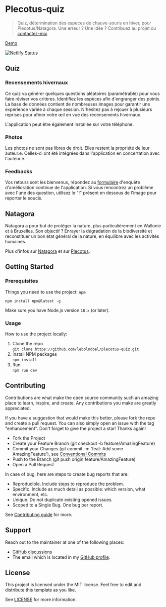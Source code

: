 # Plecotus-quiz

> Quiz, détermination des espèces de chauve-souris en hiver, pour Plecotus/Natagora. Une erreur ? Une idée ? Contribuez au projet ou [contactez-moi](https://github.com/lebolnobel).

[Demo](https://plecotus.netlify.app/)

[![Netlify Status](https://api.netlify.com/api/v1/badges/e480aa65-4fef-44eb-bbd1-82c2747de4ef/deploy-status)](https://plecotus.netlify.app/)

## Quiz
### Recensements hivernaux

Ce quiz va générer quelques questions aléatoires (paramétrable) pour vous faire réviser vos critères. Identifiez les espèces afin d'engranger des points. La base de données contient de nombreuses images pour garantir une expérience variée à chaque session. N'hésitez pas à rejouer à plusieurs reprises pour afiner votre œil en vue des recensements hivernaux.

L'application peut être également installée sur votre téléphone.

### Photos

Les photos ne sont pas libres de droit. Elles restent la propriété de leur auteur.e. Celles-ci ont été intégrées dans l'application en concertation avec l'auteur.e.

### Feedbacks

Vos retours sont les bienvenus, répondez au [formulaire](https://docs.google.com/forms/d/e/1FAIpQLSeeT9cB-hASoaxLCC7lc1GDIbUTsKxidsflA-kuom5o37vEWw/viewform?usp=sf_link) d'enquête d'amélioration continue de l'application. Si vous rencontrez un problème avec l'une des question, utilisez le "!" présent en dessous de l'image pour reporter le soucis.

## Natagora

Natagora a pour but de protéger la nature, plus particulièrement en Wallonie et à Bruxelles. Son objectif ? Enrayer la dégradation de la biodiversité et reconstituer un bon état général de la nature, en équilibre avec les activités humaines.

Plus d'infos sur [Natagora](https://natagora.be) et sur [Plecotus](https://plecotus.natagora.be/).

## Getting Started

### Prerequisites

Things you need to use the project: `npm`

```
npm install npm@latest -g
```

Make sure you have Node.js version `18.x` (or later).

### Usage

How to use the project locally:

1. Clone the repo  
```git clone https://github.com/lebolnobel/plecotus-quiz.git```
2. Install NPM packages  
```npm install```
3. Run  
```npm run dev```

## Contributing

Contributions are what make the open source community such an amazing place to learn, inspire, and create. Any contributions you make are greatly appreciated.

If you have a suggestion that would make this better, please fork the repo and create a pull request. You can also simply open an issue with the tag "enhancement". Don't forget to give the project a star! Thanks again!

* Fork the Project
* Create your Feature Branch (git checkout -b feature/AmazingFeature)
* Commit your Changes (git commit -m 'feat: Add some AmazingFeature'), see [Conventional Commits](https://conventionalcommits.org/)
* Push to the Branch (git push origin feature/AmazingFeature)
* Open a Pull Request

In case of bug, here are steps to create bug reports that are:

* Reproducible. Include steps to reproduce the problem.
* Specific. Include as much detail as possible: which version, what environment, etc.
* Unique. Do not duplicate existing opened issues.
* Scoped to a Single Bug. One bug per report.

See [Contributing guide](CONTRIBUTING.md) for more.

## Support

Reach out to the maintainer at one of the following places:

* [GitHub discussions](https://github.com/lebolnobel/plecotus-quiz/discussions)
* The email which is located in my [GitHub profile](https://github.com/lebolnobel).

## License

This project is licensed under the MIT license. Feel free to edit and distribute this template as you like.

See [LICENSE](LICENSE) for more information.
